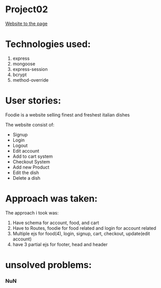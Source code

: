 # Project02

<a href="https://foodie-rb3g.onrender.com/"> Website to the page</a>

<h1>Technologies used: </h1>
<ol>
    <li>express</li>
    <li>mongoose</li>
    <li>express-session</li>
    <li>bcrypt</li>
    <li>method-override</li>
</ol>

<h1>User stories:</h1>
<p>Foodie is a website selling finest and freshest italian dishes</p> 
<p>The website consist of:</p>
<ul>
    <li>Signup</li>
    <li>Login</li>
    <li>Logout</li>
    <li>Edit account</li>
    <li>Add to cart system</li>
    <li>Checkout System</li>
    <li>Add new Product</li>
    <li>Edit the dish</li>
    <li>Delete a dish</li>
</ul>

<h1>Approach was taken:</h1>
<p>The approach i took was:</p>
<ol>
    <li>Have schema for account, food, and cart</li>
    <li>Have to Routes, foodie for food related and login for account related</li>
    <li>Multiple ejs for food(4), login, signup, cart, checkout, update(edit account)</li>
    <li>have 3 partial ejs for footer, head and header</li>
</ol>

<h1> unsolved problems:</h1>
<h3>NuN</h3>
